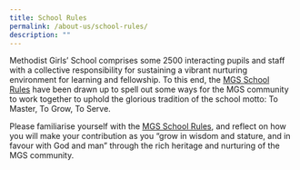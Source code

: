```yaml
---
title: School Rules
permalink: /about-us/school-rules/
description: ""
---
```

Methodist Girls’ School comprises some 2500 interacting pupils and staff with a collective responsibility for sustaining a vibrant nurturing environment for learning and fellowship. To this end, the [MGS School Rules](https://drive.google.com/file/d/1Z-vcQ7Qj70nDh_biVhsprwZNXgw_Datu/view?usp=sharing) have been drawn up to spell out some ways for the MGS community to work together to uphold the glorious tradition of the school motto: To Master, To Grow, To Serve.

Please familiarise yourself with the [MGS School Rules](https://drive.google.com/file/d/1Z-vcQ7Qj70nDh_biVhsprwZNXgw_Datu/view?usp=sharing), and reflect on how you will make your contribution as you “grow in wisdom and stature, and in favour with God and man” through the rich heritage and nurturing of the MGS community.